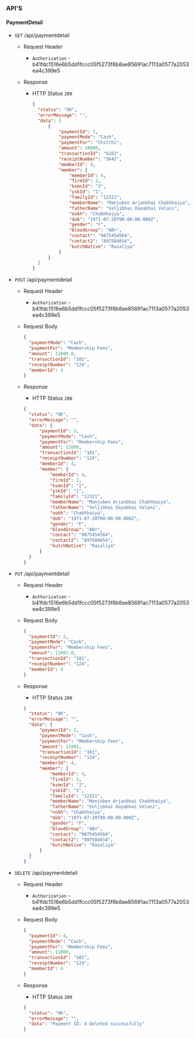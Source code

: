 ### API'S

#### PaymentDetail

- `GET` /api/paymentdetail
  - Request Header
      - `Authorization` - b41fdc1516e6b5dd1fccc05f5273f6b8ae85691ac7113a0577a2053ea4c399e5

  - Response
    - HTTP Status `200`
      ```json
      {
        "status": "OK",
        "errorMessage": "",
        "data": [
            {
                "paymentId": 1,
                "paymentMode": "Cash",
                "paymentFor": "Chitthi",
                "amount": 20000,
                "transactionId": "6163",
                "receiptNumber": "5642",
                "memberId": 4,
                "member": {
                    "memberId": 4,
                    "firmId": 2,
                    "ksmnId": "2",
                    "yskId": "1",
                    "familyId": "12321",
                    "memberName": "Manjuben Arjanbhai Chabhhaiya",
                    "fatherName": "Veljibhai Dayabhai Velani",
                    "nokh": "Chabhhaiya",
                    "dob": "1971-07-20T00:00:00.000Z",
                    "gender": "F",
                    "bloodGroup": "AB+",
                    "contact": "9875454564",
                    "contact2": "897584654",
                    "kutchNative": "Rasaliya"
                }
            }
        ]
      }
      ```

- `POST` /api/paymentdetail
  - Request Header
    - `Authorization` - b41fdc1516e6b5dd1fccc05f5273f6b8ae85691ac7113a0577a2053ea4c399e5
  - Request Body

    ```json
    {
      "paymentMode": "Cash",
      "paymentFor": "Membership Fees",
      "amount": 11000.0,
      "transactionId": "101",
      "receiptNumber": "124",
      "memberId": 4
    }
    ```

  - Response
    - HTTP Status `200`
    ```json
    {
      "status": "OK",
      "errorMessage": "",
      "data": {
          "paymentId": 3,
          "paymentMode": "Cash",
          "paymentFor": "Membership Fees",
          "amount": 11000,
          "transactionId": "101",
          "receiptNumber": "124",
          "memberId": 4,
          "member": {
              "memberId": 4,
              "firmId": 2,
              "ksmnId": "2",
              "yskId": "1",
              "familyId": "12321",
              "memberName": "Manjuben Arjanbhai Chabhhaiya",
              "fatherName": "Veljibhai Dayabhai Velani",
              "nokh": "Chabhhaiya",
              "dob": "1971-07-20T00:00:00.000Z",
              "gender": "F",
              "bloodGroup": "AB+",
              "contact": "9875454564",
              "contact2": "897584654",
              "kutchNative": "Rasaliya"
          }
      }
    }
    ```

- `PUT` /api/paymentdetail
  - Request Header
    - `Authorization` - b41fdc1516e6b5dd1fccc05f5273f6b8ae85691ac7113a0577a2053ea4c399e5
  - Request Body

    ```json
    {
      "paymentId": 2,
      "paymentMode": "Cash",
      "paymentFor": "Membership Fees",
      "amount": 11001.0,
      "transactionId": "101",
      "receiptNumber": "124",
      "memberId": 4
    }
    ```

  - Response
    - HTTP Status `200`
    ```json
    {
      "status": "OK",
      "errorMessage": "",
      "data": {
          "paymentId": 2,
          "paymentMode": "Cash",
          "paymentFor": "Membership Fees",
          "amount": 11001,
          "transactionId": "101",
          "receiptNumber": "124",
          "memberId": 4,
          "member": {
              "memberId": 4,
              "firmId": 2,
              "ksmnId": "2",
              "yskId": "1",
              "familyId": "12321",
              "memberName": "Manjuben Arjanbhai Chabhhaiya",
              "fatherName": "Veljibhai Dayabhai Velani",
              "nokh": "Chabhhaiya",
              "dob": "1971-07-20T00:00:00.000Z",
              "gender": "F",
              "bloodGroup": "AB+",
              "contact": "9875454564",
              "contact2": "897584654",
              "kutchNative": "Rasaliya"
          }
      }
    }
    ```

- `DELETE` /api/paymentdetail
  - Request Header
    - `Authorization` - b41fdc1516e6b5dd1fccc05f5273f6b8ae85691ac7113a0577a2053ea4c399e5
  - Request Body

    ```json
    {
      "paymentId": 4,
      "paymentMode": "Cash",
      "paymentFor": "Membership Fees",
      "amount": 11000,
      "transactionId": "101",
      "receiptNumber": "124",
      "memberId": 4
    }
    ```

  - Response
    - HTTP Status `200`
    ```json
    {
      "status": "OK",
      "errorMessage": "",
      "data": "Payment ID: 4 Deleted successfully"
    }
    ```